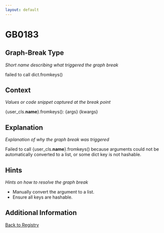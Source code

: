 ```yaml
---
layout: default
---
```

# GB0183

## Graph-Break Type
*Short name describing what triggered the graph break*

failed to call dict.fromkeys()

## Context
*Values or code snippet captured at the break point*

{user_cls.__name__}.fromkeys(): {args} {kwargs}

## Explanation
*Explanation of why the graph break was triggered*

Failed to call {user_cls.__name__}.fromkeys() because arguments could not be automatically converted to a list, or some dict key is not hashable.

## Hints
*Hints on how to resolve the graph break*

- Manually convert the argument to a list.
- Ensure all keys are hashable.


## Additional Information

<!-- ADDITIONAL INFORMATION START - Add custom information below this line -->

<!-- ADDITIONAL INFORMATION END -->

[Back to Registry](../index.html)
